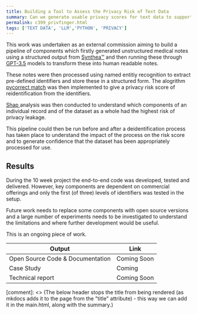 ```yaml
---
title: Building a Tool to Assess the Privacy Risk of Text Data  
summary: Can we generate usable privacy scores for text data to support understanding of privacy concerns and the anonymisation process 
permalink: c399_privfinger.html
tags: ['TEXT DATA', 'LLM','PYTHON', 'PRIVACY']
---
```


This work was undertaken as an external commission aiming to build a pipeline of components which firstly generated unstructured medical notes using a structured output from [Synthea:tm:](https://github.com/synthetichealth/synthea) and then running these through [GPT-3.5](https://platform.openai.com/docs/models/gpt-3-5) models to transform these into human readable notes.

These notes were then processed using named entitiy recognition to extract pre-defined identifiers and store these in a structured form.  The alogrithm [pycorrect match](https://github.com/computationalprivacy/pycorrectmatch) was then implemented to give a privacy risk score of reidentification from the identifiers.  

[Shap ](https://github.com/slundberg/shap) analysis was then conducted to understand which components of an individual record and of the dataset as a whole had the highest risk of privacy leakage.  

This pipeline could then be run before and after a deidentification process has taken place to understand the impact of the process on the risk score and to generate confidence that the dataset has been appropriately processed for use. 

## Results 

During the 10 week project the end-to-end code was developed, tested and delivered.  However, key components are dependent on commercial offerings and only the first (of three) levels of identifiers was tested in the setup.   

Future work needs to replace some components with open source versions and a large number of experiments needs to be investigated to understand the limitations and where further development would be useful. 

This is an ongoing piece of work.


| Output | Link | 
| ---- | ---- |
| Open Source Code & Documentation | Coming Soon |
| Case Study | Coming |
| Technical report | Coming Soon |

[comment]: <> (The below header stops the title from being rendered (as mkdocs adds it to the page from the "title" attribute) - this way we can add it in the main.html, along with the summary.)
#